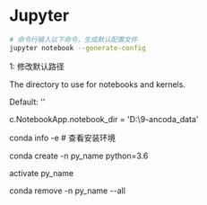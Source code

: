 # Jupyter

```bash
# 命令行输入以下命令，生成默认配置文件
jupyter notebook --generate-config
```

1: 修改默认路径

The directory to use for notebooks and kernels.

Default: ''

c.NotebookApp.notebook_dir = 'D:\9-ancoda_data'

conda info -e # 查看安装环境

conda create -n py_name python=3.6

activate py_name

conda remove -n py_name --all

